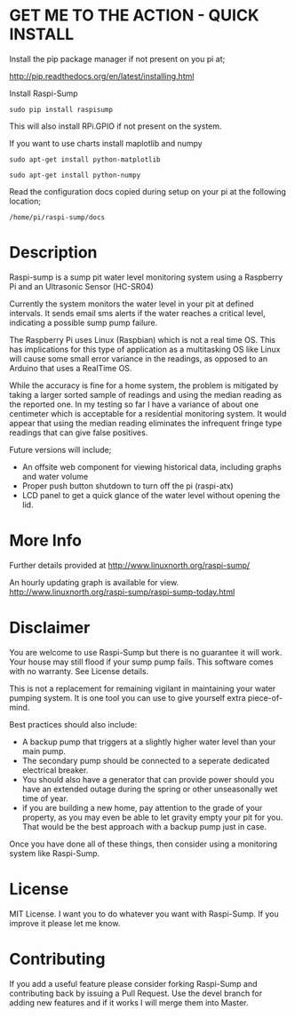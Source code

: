 GET ME TO THE ACTION - QUICK INSTALL
====================================
Install the pip package manager if not present on you pi at;

http://pip.readthedocs.org/en/latest/installing.html

Install Raspi-Sump

    sudo pip install raspisump

This will also install RPi.GPIO if not present on the system.

If you want to use charts install maplotlib and numpy

    sudo apt-get install python-matplotlib

    sudo apt-get install python-numpy

Read the configuration docs copied during setup on your pi at the following location;

    /home/pi/raspi-sump/docs


Description
===========
Raspi-sump is a sump pit water level monitoring system using a Raspberry Pi and an 
Ultrasonic Sensor (HC-SR04)

Currently the system monitors the water level in your pit at defined intervals. It sends
email sms alerts if the water reaches a critical level, indicating a possible sump pump failure.

The Raspberry Pi uses Linux (Raspbian) which is not a real time OS.  This has implications 
for this type of application as a multitasking OS like Linux will cause some small error
variance in the readings, as opposed to an Arduino that uses a RealTime OS. 

While the accuracy is fine for a home system, the problem is mitigated by taking a larger sorted sample of readings and using the median reading as the reported one.  In my testing so far I have a variance of about one centimeter which is acceptable for a residential monitoring system.  It would appear that using the median reading eliminates the infrequent fringe type readings that can give false positives.

Future versions will include;
- An offsite web component for viewing historical data, including graphs and water volume
- Proper push button shutdown to turn off the pi (raspi-atx)
- LCD panel to get a quick glance of the water level without opening the lid.

More Info
=========
Further details provided at http://www.linuxnorth.org/raspi-sump/

An hourly updating graph is available for view.
http://www.linuxnorth.org/raspi-sump/raspi-sump-today.html

Disclaimer
==========
You are welcome to use Raspi-Sump but there is no guarantee it will work. Your house may still flood if your sump pump fails. This software comes with no warranty. See License details.

This is not a replacement for remaining vigilant in maintaining your water pumping system. It is one tool you can use to give yourself extra piece-of-mind.

Best practices should also include:

* A backup pump that triggers at a slightly higher water level than your main pump.
* The secondary pump should be connected to a seperate dedicated electrical breaker. 
* You should also have a generator that can provide power should you have an extended outage during the spring or other unseasonally wet time of year.
* if you are building a new home, pay attention to the grade of your property, as you may even be able to let gravity empty your pit for you.  That would be the best approach with a backup pump just in case. 

Once you have done all of these things, then consider using a monitoring system like Raspi-Sump.

License
=======
MIT License.  I want you to do whatever you want with Raspi-Sump.  If you
improve it please let me know.

Contributing
============
If you add a useful feature please consider forking Raspi-Sump and contributing
back by issuing a Pull Request.   Use the devel branch for adding new features
and if it works I will merge them into Master.
